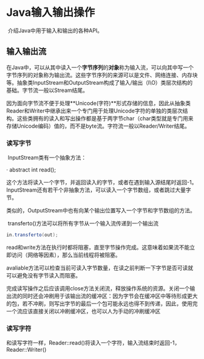 # Java输入输出操作

​	介绍Java中用于输入和输出的各种API。

## 输入输出流

​	在Java中，可以从其中读入一个**字节序列**的**对象**称为输入流，可以向其中写一个字节序列的对象称为输出流。这些字节序列的来源可以是文件、网络连接、内存块等。抽象类InputStream和OutputStream构成了输入/输出（I\O）类层次结构的基础。字节流一般以Stream结尾。

​	因为面向字节流不便于处理**Unicode(字符)**形式存储的信息，因此从抽象类Reader和Writer中继承出来一个专门用于处理Unicode字符的单独的类层次结构。这些类拥有的读入和写出操作都是基于两字节char（char类型就是专门用来存储Unicode编码）值的，而不是byte流。字符流一般以Reader/Writer结尾。

### 读写字节

​	InputStream类有一个抽象方法：

·	abstract int read();

​	这个方法将读入一个字节，并返回读入的字节，或者在遇到输入源结尾时返回-1。InputStream还有若干个非抽象方法，可以读入一个字节数组，或者跳过大量字节。

​	类似的，OutputStream中也有向某个输出位置写入一个字节和字节数组的方法。

​	transferto()方法可以将所有字节从一个输入流传递到一个输出流

```java
in.transferto(out);
```

​	read和write方法在执行时都将阻塞，直至字节操作完成。这意味着如果流不能立即访问（网络等因素），那么当前线程将被阻塞。

​	avaliable方法可以检查当前可读入字节数量，在读之前判断一下字节是否可读就可以避免没有字节读入而阻塞。

​	完成读写操作之后应该调用close方法关闭流，释放操作系统的资源。关闭一个输出流的同时还会冲刷用于该输出流的缓冲区：因为字节会在缓冲区中等待形成更大的包，若不冲刷，则写出字节的最后一个包可能永远也得不到传递，因此，使用完一个流应该直接关闭以冲刷缓冲区，也可以人为手动的冲刷缓冲区

### 读写字符

​	和读写字符一样，Reader::read()将读入一个字符，输入流结束时返回-1，Reader::Writer()